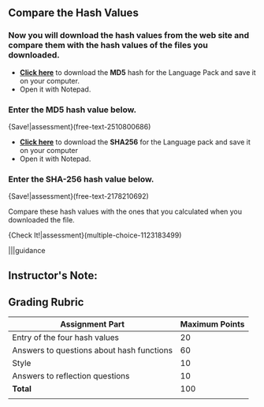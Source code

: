 ## Compare the Hash Values

### Now you will download the hash values from the web site and compare them with the hash values of the files you downloaded. 
 - **[Click here](https://archive.apache.org/dist/openoffice/4.1.3/binaries/en-US/Apache_OpenOffice_4.1.3_Win_x86_langpack_en-US.exe.md5)** to download the **MD5** hash for the Language Pack and save it on your computer.
- Open it with Notepad.
### Enter the MD5 hash value below.
{Save!|assessment}(free-text-2510800686)


 - **[Click here](https://archive.apache.org/dist/openoffice/4.1.3/binaries/en-US/Apache_OpenOffice_4.1.3_Win_x86_langpack_en-US.exe.sha256)** to download the **SHA256** for the Language pack and save it on your computer
- Open it with Notepad.
### Enter the SHA-256 hash value below.	
{Save!|assessment}(free-text-2178210692)


Compare these hash values with the ones that you calculated when you downloaded the file.

{Check It!|assessment}(multiple-choice-1123183499)

|||guidance
## Instructor's Note:
## Grading Rubric
Assignment Part | Maximum Points
------------ | -------------
Entry of the four hash values| 20
Answers to questions about hash functions |60
Style | 10
Answers to reflection questions | 10
**Total** | 100
|||